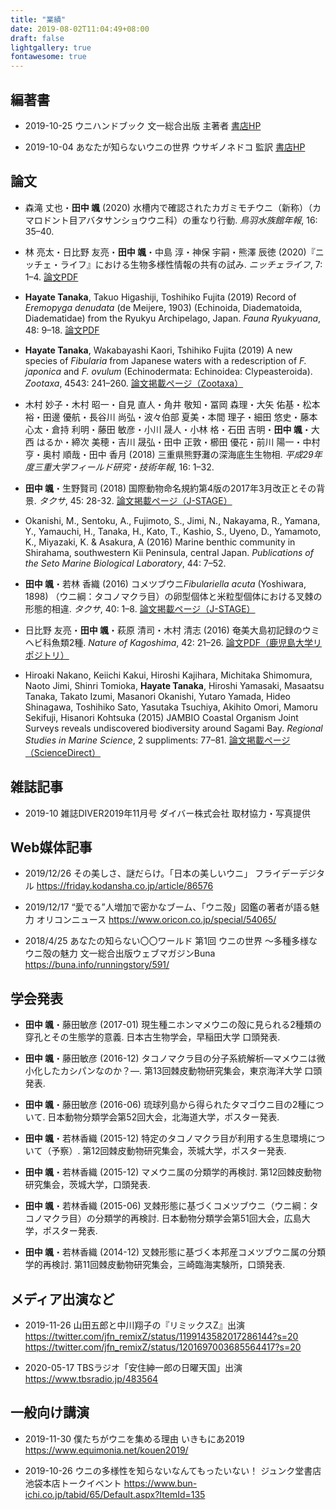 ```yaml
---
title: "業績"
date: 2019-08-02T11:04:49+08:00
draft: false
lightgallery: true
fontawesome: true
---
```


## 編著書

* 2019-10-25 ウニハンドブック 文一総合出版 主著者 [書店HP <i class="fas fa-external-link-alt"></i>](https://www.bun-ichi.co.jp/tabid/57/pdid/978-4-8299-8165-8/Default.aspx)

* 2019-10-04 あなたが知らないウニの世界 ウサギノネドコ 監訳 [書店HP <i class="fas fa-external-link-alt"></i>](https://usaginonedoko.shop-pro.jp/?pid=145610580)

## 論文

* 森滝 丈也・**田中 颯** (2020) 水槽内で確認されたカガミモチウニ（新称）（カマロドント目アバタサンショウウニ科）の重なり行動. *鳥羽水族館年報*, 16: 35–40.

* 林 亮太・日比野 友亮・**田中 颯**・中島 淳・神保 宇嗣・熊澤 辰徳 (2020)『ニッチェ・ライフ』における生物多様性情報の共有の試み. *ニッチェライフ*, 7: 1–4. [論文PDF <i class="fas fa-external-link-alt"></i>](https://media.niche-life.com/series/007/Niche007_01.pdf)

* **Hayate Tanaka**, Takuo Higashiji, Toshihiko Fujita (2019) Record of *Eremopyga denudata* (de Meijere, 1903) (Echinoida, Diadematoida, Diadematidae) from the Ryukyu Archipelago, Japan. *Fauna Ryukyuana*, 48: 9–18. [論文PDF <i class="fas fa-external-link-alt"></i>](http://w3.u-ryukyu.ac.jp/naruse/lab/2019J_files/48-3_Tanaka_etal.pdf)

* **Hayate Tanaka**, Wakabayashi Kaori, Tshihiko Fujita (2019) A new species of *Fibularia* from Japanese waters with a redescription of *F. japonica* and *F. ovulum* (Echinodermata: Echinoidea: Clypeasteroida). *Zootaxa*, 4543: 241–260. [論文掲載ページ（Zootaxa） <i class="fas fa-external-link-alt"></i>](https://www.biotaxa.org/Zootaxa/article/view/zootaxa.4543.2.4)

* 木村 妙子・木村 昭一・自見 直人・角井 敬知・冨岡 森理・大矢 佑基・松本 裕・田邊 優航・長谷川 尚弘・波々伯部 夏美・本間 理子・細田 悠史・藤本 心太・倉持 利明・藤田 敏彦・小川 晟人・小林 格・石田 吉明・**田中 颯**・大西 はるか・締次 美穂・吉川 晟弘・田中 正敦・櫛田 優花・前川 陽一・中村 亨・奥村 順哉・田中 香月 (2018) 三重県熊野灘の深海底生生物相. *平成29年度三重大学フィールド研究・技術年報*, 16: 1–32.

* **田中 颯**・生野賢司 (2018) 国際動物命名規約第4版の2017年3月改正とその背景. *タクサ*, 45: 28-32. [論文掲載ページ（J-STAGE） <i class="fas fa-external-link-alt"></i>](https://www.jstage.jst.go.jp/article/taxa/45/0/45_28/_article/-char/ja/)

* Okanishi, M., Sentoku, A., Fujimoto, S., Jimi, N., Nakayama, R., Yamana, Y., Yamauchi, H., Tanaka, H., Kato, T., Kashio, S., Uyeno, D., Yamamoto, K., Miyazaki, K. & Asakura, A (2016) Marine benthic community in Shirahama, southwestern Kii Peninsula, central Japan. *Publications of the Seto Marine Biological Laboratory*, 44: 7–52.

* **田中 颯**・若林 香織 (2016) コメツブウニ*Fibulariella acuta* (Yoshiwara, 1898) （ウニ綱：タコノマクラ目）の卵型個体と米粒型個体における叉棘の形態的相違. *タクサ*, 40: 1–8. [論文掲載ページ（J-STAGE） <i class="fas fa-external-link-alt"></i>](https://www.jstage.jst.go.jp/article/taxa/40/0/40_KJ00010251799/_article/-char/ja)

* 日比野 友亮・**田中 颯**・萩原 清司・木村 清志 (2016) 奄美大島初記録のウミヘビ科魚類2種. *Nature of Kagoshima*, 42: 21–26. [論文PDF（鹿児島大学リポジトリ） <i class="fas fa-external-link-alt"></i>](https://ir.kagoshima-u.ac.jp/?action=repository_action_common_download&item_id=13909&item_no=1&attribute_id=16&file_no=1)

* Hiroaki Nakano, Keiichi Kakui, Hiroshi Kajihara, Michitaka Shimomura, Naoto Jimi, Shinri Tomioka, **Hayate Tanaka**, Hiroshi Yamasaki, Masaatsu Tanaka, Takato Izumi, Masanori Okanishi, Yutaro Yamada, Hideo Shinagawa, Toshihiko Sato, Yasutaka Tsuchiya, Akihito Omori, Mamoru Sekifuji, Hisanori Kohtsuka (2015) JAMBIO Coastal Organism Joint Surveys reveals undiscovered biodiversity around Sagami Bay. *Regional Studies in Marine Science*, 2 suppliments: 77–81. [論文掲載ページ（ScienceDirect） <i class="fas fa-external-link-alt"></i>](https://www.sciencedirect.com/science/article/abs/pii/S2352485515000158)

## 雑誌記事

* 2019-10 雑誌DIVER2019年11月号 ダイバー株式会社 取材協力・写真提供

## Web媒体記事

* 2019/12/26 その美しさ、謎だらけ。「日本の美しいウニ」 フライデーデジタル <https://friday.kodansha.co.jp/article/86576>

* 2019/12/17 “愛でる”人増加で密かなブーム、「ウニ殻」図鑑の著者が語る魅力 オリコンニュース <https://www.oricon.co.jp/special/54065/>

* 2018/4/25 あなたの知らない〇〇ワールド 第1回 ウニの世界 〜多種多様なウニ殻の魅力 文一総合出版ウェブマガジンBuna <https://buna.info/runningstory/591/>

## 学会発表

* **田中 颯**・藤田敏彦 (2017-01) 現生種ニホンマメウニの殻に見られる2種類の穿孔とその生態学的意義. 日本古生物学会，早稲田大学 口頭発表.

* **田中 颯**・藤田敏彦 (2016-12) タコノマクラ目の分子系統解析―マメウニは微小化したカシパンなのか？―. 第13回棘皮動物研究集会，東京海洋大学 口頭発表.

* **田中 颯**・藤田敏彦 (2016-06) 琉球列島から得られたタマゴウニ目の2種について. 日本動物分類学会第52回大会，北海道大学，ポスター発表.

* **田中 颯**・若林香織 (2015-12) 特定のタコノマクラ目が利用する生息環境について（予察）. 第12回棘皮動物研究集会，茨城大学，ポスター発表.

* **田中 颯**・若林香織 (2015-12) マメウニ属の分類学的再検討. 第12回棘皮動物研究集会，茨城大学，口頭発表.

* **田中 颯**・若林香織 (2015-06) 叉棘形態に基づくコメツブウニ（ウニ綱：タコノマクラ目）の分類学的再検討. 日本動物分類学会第51回大会，広島大学，ポスター発表.

* **田中 颯**・若林香織 (2014-12) 叉棘形態に基づく本邦産コメツブウニ属の分類学的再検討. 第11回棘皮動物研究集会，三崎臨海実験所，口頭発表.

## メディア出演など

* 2019-11-26 山田五郎と中川翔子の『リミックスZ』出演
<https://twitter.com/jfn_remixZ/status/1199143582017286144?s=20>
<https://twitter.com/jfn_remixZ/status/1201697003685564417?s=20>

* 2020-05-17 TBSラジオ「安住紳一郎の日曜天国」出演
<https://www.tbsradio.jp/483564>

## 一般向け講演

* 2019-11-30 僕たちがウニを集める理由 いきもにあ2019 <https://www.equimonia.net/kouen2019/>

* 2019-10-26 ウニの多様性を知らないなんてもったいない！ ジュンク堂書店池袋本店トークイベント <https://www.bun-ichi.co.jp/tabid/65/Default.aspx?ItemId=135>
